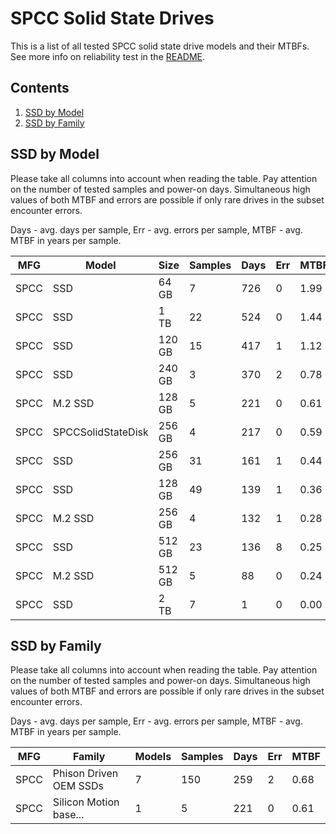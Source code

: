 SPCC Solid State Drives
=======================

This is a list of all tested SPCC solid state drive models and their MTBFs. See
more info on reliability test in the [README](https://github.com/bsdhw/SMART).

Contents
--------

1. [ SSD by Model  ](#ssd-by-model)
2. [ SSD by Family ](#ssd-by-family)

SSD by Model
------------

Please take all columns into account when reading the table. Pay attention on the
number of tested samples and power-on days. Simultaneous high values of both MTBF
and errors are possible if only rare drives in the subset encounter errors.

Days - avg. days per sample,
Err  - avg. errors per sample,
MTBF - avg. MTBF in years per sample.

| MFG       | Model              | Size   | Samples | Days  | Err   | MTBF |
|-----------|--------------------|--------|---------|-------|-------|------|
| SPCC      | SSD                | 64 GB  | 7       | 726   | 0     | 1.99   |
| SPCC      | SSD                | 1 TB   | 22      | 524   | 0     | 1.44   |
| SPCC      | SSD                | 120 GB | 15      | 417   | 1     | 1.12   |
| SPCC      | SSD                | 240 GB | 3       | 370   | 2     | 0.78   |
| SPCC      | M.2 SSD            | 128 GB | 5       | 221   | 0     | 0.61   |
| SPCC      | SPCCSolidStateDisk | 256 GB | 4       | 217   | 0     | 0.59   |
| SPCC      | SSD                | 256 GB | 31      | 161   | 1     | 0.44   |
| SPCC      | SSD                | 128 GB | 49      | 139   | 1     | 0.36   |
| SPCC      | M.2 SSD            | 256 GB | 4       | 132   | 1     | 0.28   |
| SPCC      | SSD                | 512 GB | 23      | 136   | 8     | 0.25   |
| SPCC      | M.2 SSD            | 512 GB | 5       | 88    | 0     | 0.24   |
| SPCC      | SSD                | 2 TB   | 7       | 1     | 0     | 0.00   |

SSD by Family
-------------

Please take all columns into account when reading the table. Pay attention on the
number of tested samples and power-on days. Simultaneous high values of both MTBF
and errors are possible if only rare drives in the subset encounter errors.

Days - avg. days per sample,
Err  - avg. errors per sample,
MTBF - avg. MTBF in years per sample.

| MFG       | Family                 | Models | Samples | Days  | Err   | MTBF |
|-----------|------------------------|--------|---------|-------|-------|------|
| SPCC      | Phison Driven OEM SSDs | 7      | 150     | 259   | 2     | 0.68   |
| SPCC      | Silicon Motion base... | 1      | 5       | 221   | 0     | 0.61   |

